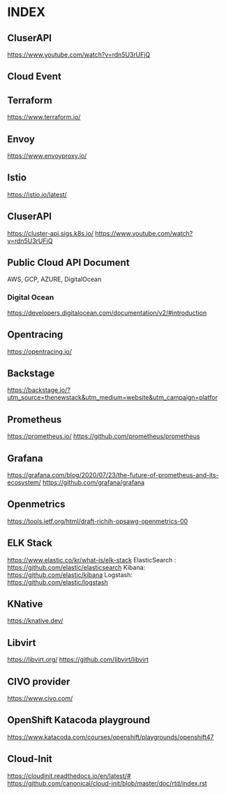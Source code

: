 # INDEX

## CluserAPI

https://www.youtube.com/watch?v=rdn5U3rUFjQ

## Cloud Event

## Terraform

https://www.terraform.io/

## Envoy

https://www.envoyproxy.io/

## Istio

https://istio.io/latest/

## CluserAPI

https://cluster-api.sigs.k8s.io/
https://www.youtube.com/watch?v=rdn5U3rUFjQ

## Public Cloud API Document

AWS, GCP, AZURE, DigitalOcean

### Digital Ocean

https://developers.digitalocean.com/documentation/v2/#introduction

## Opentracing

https://opentracing.io/

## Backstage

https://backstage.io/?utm_source=thenewstack&utm_medium=website&utm_campaign=platfor

## Prometheus

https://prometheus.io/
https://github.com/prometheus/prometheus

## Grafana

https://grafana.com/blog/2020/07/23/the-future-of-prometheus-and-its-ecosystem/
https://github.com/grafana/grafana

## Openmetrics

https://tools.ietf.org/html/draft-richih-opsawg-openmetrics-00

## ELK Stack

https://www.elastic.co/kr/what-is/elk-stack
ElasticSearch : https://github.com/elastic/elasticsearch
Kibana: https://github.com/elastic/kibana
Logstash: https://github.com/elastic/logstash

## KNative

https://knative.dev/

## Libvirt

https://libvirt.org/
https://github.com/libvirt/libvirt

## CIVO provider

https://www.civo.com/

## OpenShift Katacoda playground

https://www.katacoda.com/courses/openshift/playgrounds/openshift47

## Cloud-Init

https://cloudinit.readthedocs.io/en/latest/#
https://github.com/canonical/cloud-init/blob/master/doc/rtd/index.rst
